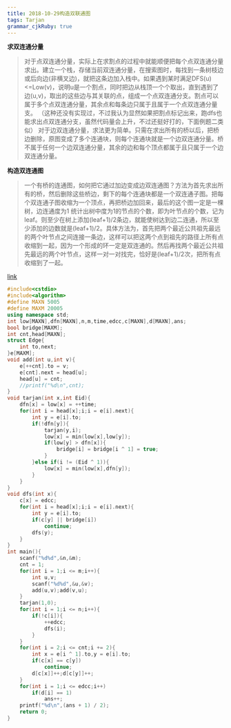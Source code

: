 ```yaml
---
title: 2018-10-29构造双联通图
tags: Tarjan
grammar_cjkRuby: true
---
```



**求双连通分量**
>对于点双连通分量，实际上在求割点的过程中就能顺便把每个点双连通分量求出。建立一个栈，存储当前双连通分量，在搜索图时，每找到一条树枝边或后向边(非横叉边)，就把这条边加入栈中。如果遇到某时满足DFS(u)<=Low(v)，说明u是一个割点，同时把边从栈顶一个个取出，直到遇到了边(u,v)，取出的这些边与其关联的点，组成一个点双连通分支。割点可以属于多个点双连通分量，其余点和每条边只属于且属于一个点双连通分量支。 
（这种还没有实现过，不过我认为显然如果把割点标记出来，跑dfs也能求出点双连通分支，虽然代码量会上升，不过还挺好打的，下面例题二类似）
对于边双连通分量，求法更为简单。只需在求出所有的桥以后，把桥边删除，原图变成了多个连通块，则每个连通块就是一个边双连通分量。桥不属于任何一个边双连通分量，其余的边和每个顶点都属于且只属于一个边双连通分量。

**构造双连通图**
>一个有桥的连通图，如何把它通过加边变成边双连通图？方法为首先求出所有的桥，然后删除这些桥边，剩下的每个连通块都是一个双连通子图。把每个双连通子图收缩为一个顶点，再把桥边加回来，最后的这个图一定是一棵树，边连通度为1
统计出树中度为1的节点的个数，即为叶节点的个数，记为leaf。则至少在树上添加(leaf+1)/2条边，就能使树达到边二连通，所以至少添加的边数就是(leaf+1)/2。具体方法为，首先把两个最近公共祖先最远的两个叶节点之间连接一条边，这样可以把这两个点到祖先的路径上所有点收缩到一起，因为一个形成的环一定是双连通的。然后再找两个最近公共祖先最远的两个叶节点，这样一对一对找完，恰好是(leaf+1)/2次，把所有点收缩到了一起。

[link](http://poj.org/problem?id=3177)
```cpp
#include<cstdio>
#include<algorithm>
#define MAXN 5005
#define MAXM 20005
using namespace std;
int low[MAXN],dfn[MAXN],n,m,time,edcc,c[MAXN],d[MAXN],ans;
bool bridge[MAXM];
int cnt,head[MAXN];
struct Edge{
	int to,next;
}e[MAXM];
void add(int u,int v){
	e[++cnt].to = v;
	e[cnt].next = head[u];
	head[u] = cnt;
	//printf("%d\n",cnt);
}
void tarjan(int x,int Eid){
	dfn[x] = low[x] = ++time;
	for(int i = head[x];i;i = e[i].next){
		int y = e[i].to;
		if(!dfn[y]){
			tarjan(y,i);
			low[x] = min(low[x],low[y]);
			if(low[y] > dfn[x]){
				bridge[i] = bridge[i ^ 1] = true;
			}
		}else if(i != (Eid ^ 1)){
			low[x] = min(low[x],dfn[y]);
		}
	}
}
void dfs(int x){
	c[x] = edcc;
	for(int i = head[x];i;i = e[i].next){
		int y = e[i].to;
		if(c[y] || bridge[i])
			continue;
		dfs(y);
	}
}
int main(){
	scanf("%d%d",&n,&m);
	cnt = 1;
	for(int i = 1;i <= m;i++){
		int u,v;
		scanf("%d%d",&u,&v);
		add(u,v);add(v,u);
	}
	tarjan(1,0);
	for(int i = 1;i <= n;i++){
		if(!c[i]){
			++edcc;
			dfs(i);
		}
	}
	for(int i = 2;i <= cnt;i += 2){
		int x = e[i ^ 1].to,y = e[i].to;
		if(c[x] == c[y])
			continue;
		d[c[x]]++;d[c[y]]++;
	}
	for(int i = 1;i <= edcc;i++)
		if(d[i] == 1)
			ans++;
	printf("%d\n",(ans + 1) / 2);
	return 0;
} 
```